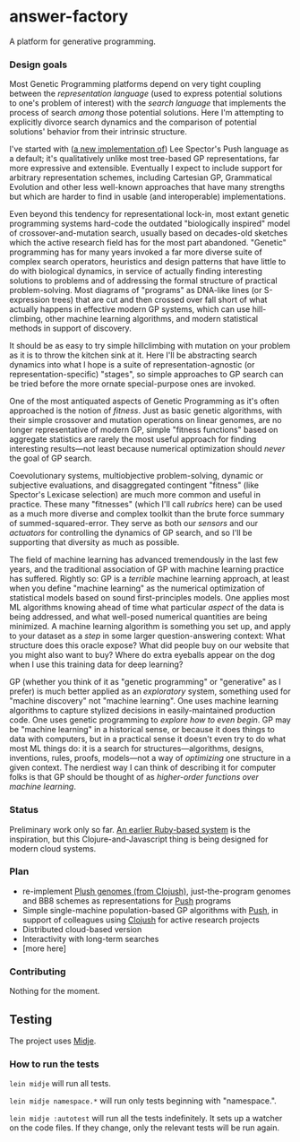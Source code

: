 # answer-factory

A platform for generative programming.

### Design goals

Most Genetic Programming platforms depend on very tight coupling between the _representation language_ (used to express potential solutions to one's problem of interest) with the _search language_ that implements the process of search _among_ those potential solutions. Here I'm attempting to explicitly divorce search dynamics and the comparison of potential solutions' behavior from their intrinsic structure.

I've started with ([a new implementation of](https://github.com/Vaguery/push-in-clojure)) Lee Spector's Push language as a default; it's qualitatively unlike most tree-based GP representations, far more expressive and extensible. Eventually I expect to include support for arbitrary representation schemes, including Cartesian GP, Grammatical Evolution and other less well-known approaches that have many strengths but which are harder to find in usable (and interoperable) implementations.

Even beyond this tendency for representational lock-in, most extant genetic programming systems hard-code the outdated "biologically inspired" model of crossover-and-mutation search, usually based on decades-old sketches which the active research field has for the most part abandoned. "Genetic" programming has for many years invoked a far more diverse suite of complex search operators, heuristics and design patterns that have little to do with biological dynamics, in service of actually finding interesting solutions to problems and of addressing the formal structure of practical problem-solving. Most diagrams of "programs" as DNA-like lines (or S-expression trees) that are cut and then crossed over fall short of what actually happens in effective modern GP systems, which can use hill-climbing, other machine learning algorithms, and modern statistical methods in support of discovery.

It should be as easy to try simple hillclimbing with mutation on your problem as it is to throw the kitchen sink at it. Here I'll be abstracting search dynamics into what I hope is a suite of representation-agnostic (or representation-specific) "stages", so simple approaches to GP search can be tried before the more ornate special-purpose ones are invoked.

One of the most antiquated aspects of Genetic Programming as it's often approached is the notion of _fitness_. Just as basic genetic algorithms, with their simple crossover and mutation operations on linear genomes, are no longer representative of modern GP, simple "fitness functions" based on aggregate statistics are rarely the most useful approach for finding interesting results—not least because numerical optimization should  _never_ the goal of GP search.

Coevolutionary systems, multiobjective problem-solving, dynamic or subjective evaluations, and disaggregated contingent "fitness" (like Spector's Lexicase selection) are much more common and useful in practice. These many "fitnesses" (which I'll call _rubrics_ here) can be used as a much more diverse and complex toolkit than the brute force summary of summed-squared-error. They serve as both our _sensors_ and our _actuators_ for controlling the dynamics of GP search, and so I'll be supporting that diversity as much as possible.

The field of machine learning has advanced tremendously in the last few years, and the traditional association of GP with machine learning practice has suffered. Rightly so: GP is a _terrible_ machine learning approach, at least when you define "machine learning" as the numerical optimization of statistical models based on sound first-principles models. One applies most ML algorithms knowing ahead of time what particular _aspect_ of the data is being addressed, and what well-posed numerical quantities are being minimized. A machine learning algorithm is something you set up, and apply to your dataset as a _step_ in some larger question-answering context: What structure does this oracle expose? What did people buy on our website that you might also want to buy? Where do extra eyeballs appear on the dog when I use this training data for deep learning?

GP (whether you think of it as "genetic programming" or "generative" as I prefer) is much better applied as an _exploratory_ system, something used for "machine discovery" not "machine learning". One uses machine learning algorithms to capture stylized decisions in easily-maintained production code. One uses genetic programming to _explore how to even begin_. GP may be "machine learning" in a historical sense, or because it does things to data with computers, but in a practical sense it doesn't even try to do what most ML things do: it is a search for structures—algorithms, designs, inventions, rules, proofs, models—not a way of _optimizing_ one structure in a given context. The nerdiest way I can think of describing it for computer folks is that GP should be thought of as _higher-order functions over machine learning_.

### Status

Preliminary work only so far. [An earlier Ruby-based system](https://github.com/Vaguery/Answer-Factory) is the inspiration, but this Clojure-and-Javascript thing is being designed for modern cloud systems.

### Plan

- re-implement [Plush genomes (from Clojush)](https://github.com/lspector/Clojush), just-the-program genomes and BB8 schemes as representations for [Push](https://github.com/Vaguery/push-in-clojure) programs
- Simple single-machine population-based GP algorithms with [Push](https://github.com/Vaguery/push-in-clojure), in support of colleagues using [Clojush](https://github.com/lspector/Clojush) for active research projects
- Distributed cloud-based version
- Interactivity with long-term searches
- [more here]

### Contributing

Nothing for the moment.


## Testing

The project uses [Midje](https://github.com/marick/Midje/).

### How to run the tests

`lein midje` will run all tests.

`lein midje namespace.*` will run only tests beginning with "namespace.".

`lein midje :autotest` will run all the tests indefinitely. It sets up a
watcher on the code files. If they change, only the relevant tests will be
run again.
